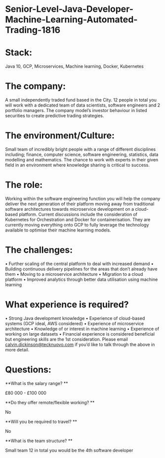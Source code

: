 # Senior-Level-Java-Developer-Machine-Learning-Automated-Trading-1816

# Stack: 

Java 10, GCP, Microservices, Machine learning, Docker, Kubernetes

# The company: 

A small independently traded fund based in the City. 12 people in total you will work with a dedicated team of data scientists, software engineers and 2 portfolio managers. The company model’s investor behaviour in listed securities to create predictive trading strategies.

# The environment/Culture: 

Small team of incredibly bright people with a range of different disciplines including; finance, computer science, software engineering, statistics, data modelling and mathematics. The chance to work with experts in their given field in an environment where knowledge sharing is critical to success.

# The role: 

Working within the software engineering function you will help the company deliver the next generation of their platform moving away from traditional software architectures towards microservice development on a cloud-based platform. Current discussions include the consideration of Kubernetes for Orchestration and Docker for containerisation. They are currently moving everything onto GCP to fully leverage the technology available to optimise their machine learning models.

# The challenges: 
•	Further scaling of the central platform to deal with increased demand
•	Building continuous delivery pipelines for the areas that don’t already have them
•	Moving to a microservice architecture
•	Migration to a cloud platform
•	Improved analytics through better data utilisation using machine learning

# What experience is required?
•	Strong Java development knowledge
•	Experience of cloud-based systems (GCP ideal, AWS considered)
•	Experience of microservice architecture
•	Knowledge of or interest in machine learning
•	Experience of working on large datasets
•	Financial experience is considered beneficial but engineering skills are the 1st consideration.
Please email calvin.dickinson@tecknuovo.com if you’d like to talk through the above in more detail.

# Questions:
**What is the salary range? **

£80 000 - £100 000 

**Do they offer remote/flexible working? **

No

**Will you be required to travel? ** 

No

**What is the team structure? **

Small team 12 in total you would be the 4th software developer
